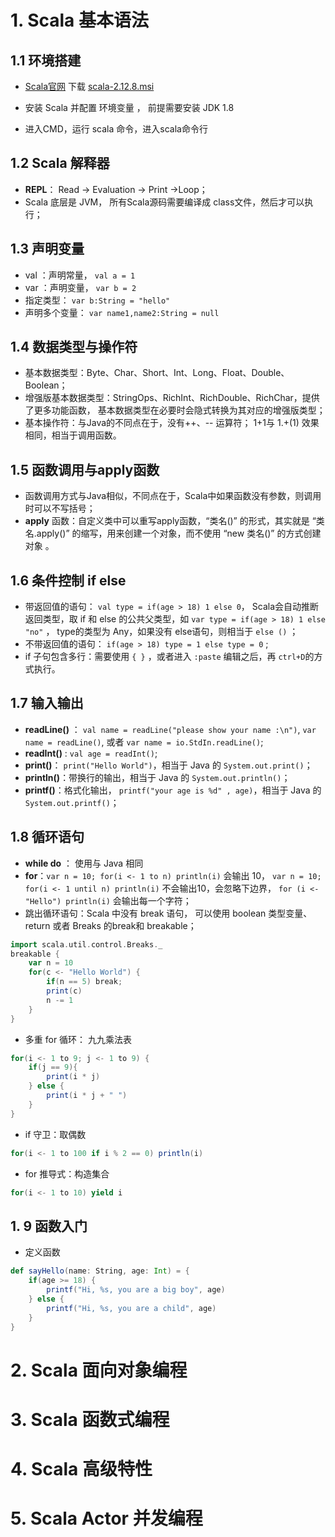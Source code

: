 # 1. Scala 基本语法

## 1.1 环境搭建

- [Scala官网](https://www.scala-lang.org/download/)  下载 [scala-2.12.8.msi](https://downloads.lightbend.com/scala/2.12.8/scala-2.12.8.msi) 

- 安装 Scala 并配置 环境变量 ， 前提需要安装 JDK 1.8

- 进入CMD，运行 scala 命令，进入scala命令行

## 1.2 Scala 解释器

- **REPL**： Read -> Evaluation -> Print ->Loop；
- Scala 底层是 JVM， 所有Scala源码需要编译成 class文件，然后才可以执行；

## 1.3 声明变量

- val ：声明常量， `val a = 1`
- var ：声明变量， `var b = 2` 
- 指定类型： `var b:String = "hello"`
- 声明多个变量： `var name1,name2:String = null`

## 1.4 数据类型与操作符

- 基本数据类型：Byte、Char、Short、Int、Long、Float、Double、Boolean；
- 增强版基本数据类型：StringOps、RichInt、RichDouble、RichChar，提供了更多功能函数， 基本数据类型在必要时会隐式转换为其对应的增强版类型；
- 基本操作符：与Java的不同点在于，没有++、-- 运算符； 1+1与 1.+(1) 效果相同，相当于调用函数。

## 1.5 函数调用与apply函数

- 函数调用方式与Java相似，不同点在于，Scala中如果函数没有参数，则调用时可以不写括号；
- **apply** 函数：自定义类中可以重写apply函数，“类名()” 的形式，其实就是 “类名.apply()” 的缩写，用来创建一个对象，而不使用 “new 类名()” 的方式创建对象 。

## 1.6 条件控制 if else

-  带返回值的语句： `val type = if(age > 18) 1 else 0`， Scala会自动推断返回类型，取 if 和 else 的公共父类型，如 `var type = if(age > 18) 1 else "no"` ， type的类型为 Any，如果没有 else语句，则相当于 `else ()` ；
-  不带返回值的语句： `if(age > 18) type = 1 else type = 0` ;
-  if 子句包含多行：需要使用 `{ }` ，或者进入 `:paste` 编辑之后，再 `ctrl+D`的方式执行。

## 1.7 输入输出

- **readLine()** ： `val name = readLine("please show your name :\n")`, `var name = readLine()`,  或者 `var name = io.StdIn.readLine()`;
- **readInt()** : `val age = readInt()`;
- **print()**： `print("Hello World")`，相当于 Java 的 `System.out.print()`；
- **println()**：带换行的输出，相当于 Java 的 `System.out.println()`；
- **printf()**：格式化输出， `printf("your age is %d" , age)`，相当于 Java 的 `System.out.printf()`；

## 1.8 循环语句 

- **while do** ： 使用与 Java 相同 
- **for**：`var n = 10; for(i <- 1 to n) println(i)` 会输出 10，  `var n = 10; for(i <- 1 until n) println(i)` 不会输出10，会忽略下边界， `for (i <- "Hello") println(i)` 会输出每一个字符；
- 跳出循环语句：Scala 中没有 break 语句， 可以使用 boolean 类型变量、return 或者 Breaks 的break和 breakable；
```scala
import scala.util.control.Breaks._
breakable {
    var n = 10
    for(c <- "Hello World") {
        if(n == 5) break;
        print(c)
        n -= 1
    }
}
```
- 多重 for 循环： 九九乘法表
```scala
for(i <- 1 to 9; j <- 1 to 9) {
    if(j == 9){
        print(i * j)
    } else {
        print(i * j + " ")
    }
}
```
- if 守卫：取偶数
```scala
for(i <- 1 to 100 if i % 2 == 0) println(i)
```
- for 推导式：构造集合
```scala
for(i <- 1 to 10) yield i
```

## 1. 9 函数入门

- 定义函数
```scala
def sayHello(name: String, age: Int) = {
    if(age >= 18) {
        printf("Hi, %s, you are a big boy", age)
    } else {
        printf("Hi, %s, you are a child", age)
    }
}
```



# 2. Scala 面向对象编程

# 3. Scala 函数式编程

# 4. Scala 高级特性

# 5. Scala Actor 并发编程



